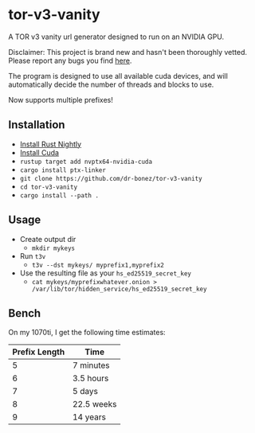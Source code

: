 # tor-v3-vanity
A TOR v3 vanity url generator designed to run on an NVIDIA GPU.

Disclaimer: This project is brand new and hasn't been thoroughly vetted.
Please report any bugs you find [here](https://github.com/dr-bonez/tor-v3-vanity/issues).

The program is designed to use all available cuda devices, and will automatically decide the number of threads and blocks to use.

Now supports multiple prefixes!

## Installation

- [Install Rust Nightly](https://rustup.rs)
- [Install Cuda](https://developer.nvidia.com/cuda-downloads)
- `rustup target add nvptx64-nvidia-cuda`
- `cargo install ptx-linker`
- `git clone https://github.com/dr-bonez/tor-v3-vanity`
- `cd tor-v3-vanity`
- `cargo install --path .`

## Usage

- Create output dir
  - `mkdir mykeys`
- Run `t3v`
  - `t3v --dst mykeys/ myprefix1,myprefix2`
- Use the resulting file as your `hs_ed25519_secret_key`
  - `cat mykeys/myprefixwhatever.onion > /var/lib/tor/hidden_service/hs_ed25519_secret_key`

## Bench
On my 1070ti, I get the following time estimates:

| Prefix Length | Time       |
| ------------- | ---------- |
|             5 | 7 minutes  |
|             6 | 3.5 hours  |
|             7 | 5 days     |
|             8 | 22.5 weeks |
|             9 | 14 years   |

